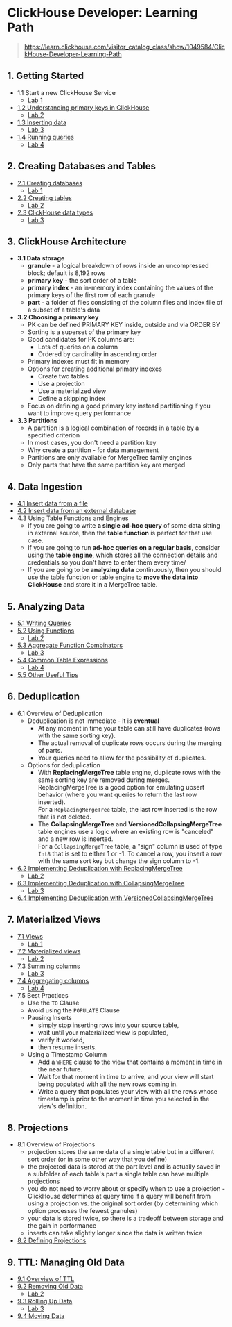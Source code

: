 # ClickHouse Developer: Learning Path
> https://learn.clickhouse.com/visitor_catalog_class/show/1049584/ClickHouse-Developer-Learning-Path

## 1. Getting Started
- 1.1 Start a new ClickHouse Service
  - [Lab 1](01_getting_started_labs/lab_01_start_new_clickhouse_service.md)
- [1.2 Understanding primary keys in ClickHouse](01_02_primary_keys.md)
  - [Lab 2](01_getting_started_labs/lab_02_create_table.md)
- [1.3 Inserting data](01_03_inserting_data.md)
  - [Lab 3](01_getting_started_labs/lab_03_insert_from_file.md)
- [1.4 Running queries](01_04_running_queries.md)
  - [Lab 4](01_getting_started_labs/lab_04_queries.md)

## 2. Creating Databases and Tables
- [2.1 Creating databases](02_01_creating_databases.md)
  - [Lab 1](02_creating_databases_and_tables_labs/lab_01_creating_database.md)
- [2.2 Creating tables](02_02_creating_tables.md)
  - [Lab 2](02_creating_databases_and_tables_labs/lab_02_creating_tables.md)
- [2.3 ClickHouse data types](02_03_data_types.md)
  - [Lab 3](02_creating_databases_and_tables_labs/lab_03_data_types.md)

## 3. ClickHouse Architecture
- **3.1 Data storage**
  -	**granule** - a logical breakdown of rows inside an uncompressed block; default is 8,192 rows
  - **primary key** - the sort order of a table
  -	**primary index** - an in-memory index containing the values of the primary keys of the first row of each granule
  -	**part** - a folder of files consisting of the column files and index file of a subset of a table's data
- **3.2 Choosing a primary key**
  - PK can be defined PRIMARY KEY inside, outside and via ORDER BY
  - Sorting is a superset of the primary key
  - Good candidates for PK columns are:
    - Lots of queries on a column
    - Ordered by cardinality in ascending order
  - Primary indexes must fit in memory
  - Options for creating additional primary indexes
    - Create two tables
    - Use a projection
    - Use a materialized view
    - Define a skipping index
  - Focus on defining a good primary key instead partitioning if you want to improve query performance
- **3.3 Partitions**
  - A partition is a logical combination of records in a table by a specified criterion
  - In most cases, you don't need a partition key
  - Why create a partition - for data management
  - Partitions are only available for MergeTree family engines
  - Only parts that have the same partition key are merged

## 4. Data Ingestion
- [4.1 Insert data from a file](04_01_insert_data_from_a_file.md)
- [4.2 Insert data from an external database](04_02_insert_data_from_from_an_external_database.md)
- 4.3 Using Table Functions and Engines
  - If you are going to write **a single ad-hoc query** of some data sitting in external source, 
    then the **table function** is perfect for that use case.
  - If you are going to run **ad-hoc queries on a regular basis**, consider using the **table engine**, 
    which stores all the connection details and credentials so you don't have to enter them every time/
  - If you are going to be **analyzing data** continuously, then you should use the table function 
    or table engine to **move the data into ClickHouse** and store it in a MergeTree table.

## 5. Analyzing Data
- [5.1 Writing Queries](05_01_writing_queries.md)
- [5.2 Using Functions](05_02_functions.md)
  - [Lab 2](05_functions_labs/lab_02_functions.md)
- [5.3 Aggregate Function Combinators](05_03_aggregate_function_combinators.md)
  - [Lab 3](05_functions_labs/lab_03_aggregate_function_combinators.md)
- [5.4 Common Table Expressions](05_04_common_table_expressions.md)
  - [Lab 4](05_functions_labs/lab_04_common_table_expressions.md)
- [5.5 Other Useful Tips](05_05_other_useful_tips.md)

## 6. Deduplication
- 6.1 Overview of Deduplication
  - Deduplication is not immediate - it is **eventual**
    - At any moment in time your table can still have duplicates (rows with the same sorting key).
    - The actual removal of duplicate rows occurs during the merging of parts.
    - Your queries need to allow for the possibility of duplicates.
  - Options for deduplication
    - With **ReplacingMergeTree** table engine, duplicate rows with the same sorting key
      are removed during merges. ReplacingMergeTree is a good option for emulating upsert behavior 
      (where you want queries to return the last row inserted).<br> 
      For a `ReplacingMergeTree` table, the last row inserted is the row that is not deleted.
    - The **CollapsingMergeTree** and **VersionedCollapsingMergeTree** table engines use a logic where 
      an existing row is "canceled" and a new row is inserted. <br> 
      For a `CollapsingMergeTree` table, a "sign" column is used of type `Int8` that is set to either 1 or -1. 
      To cancel a row, you insert a row with the same sort key but change the sign column to -1.
- [6.2 Implementing Deduplication with ReplacingMergeTree](06_02_replacing_merge_tree.md)
  - [Lab 2](06_deduplication_labs/lab_02_replacing_merge_tree.md)
- [6.3 Implementing Deduplication with CollapsingMergeTree](06_03_collapsing_merge_tree.md)
  - [Lab 3](06_deduplication_labs/lab_03_collapsing_merge_tree.md)
- [6.4 Implementing Deduplication with VersionedCollapsingMergeTree](06_04_versioned_collapsing_merge_tree.md)  

## 7. Materialized Views
- [7.1 Views](07_01_views.md)
  - [Lab 1](07_materialized_views_labs/lab_01_views.md)
- [7.2 Materialized views](07_02_materialized_views.md)
  - [Lab 2](07_materialized_views_labs/lab_02_materialized_views.md) 
- [7.3 Summing columns](07_03_summing_columns.md)
  - [Lab 3](07_materialized_views_labs/lab_03_summing_columns.md)
- [7.4 Aggregating columns](07_04_aggregating_columns.md)
  - [Lab 4](07_materialized_views_labs/lab_04_aggregating_columns.md)
- 7.5 Best Practices
  - Use the `TO` Clause
  - Avoid using the `POPULATE` Clause
  - Pausing Inserts
    - simply stop inserting rows into your source table,
    - wait until your materialized view is populated,
    - verify it worked,
    - then resume inserts.
  - Using a Timestamp Column
    - Add a `WHERE` clause to the view that contains a moment in time in the near future.
    - Wait for that moment in time to arrive, and your view will start being populated with all the new rows coming in.
    - Write a query that populates your view with all the rows whose timestamp is prior to the moment in time you 
      selected in the view's definition.

## 8. Projections
- 8.1 Overview of Projections
  - projection stores the same data of a single table but in a different sort 
    order (or in some other way that you define)
  - the projected data is stored at the part level and is actually saved in a subfolder of each table's part
    a single table can have multiple projections
  - you do not need to worry about or specify when to use a projection - ClickHouse determines at query time 
    if a query will benefit from using a projection vs. the original sort order (by determining which option 
    processes the fewest granules)
  - your data is stored twice, so there is a tradeoff between storage and the gain in performance
  - inserts can take slightly longer since the data is written twice
- [8.2 Defining Projections](08_02_defining_projections.md)

## 9. TTL: Managing Old Data
- [9.1 Overview of TTL](09_01_overview_of_ttl.md)
- [9.2 Removing Old Data](09_02_removing_old_data.md)
  - [Lab 2](09_ttl_labs/lab_2_removing_old_data.md)
- [9.3 Rolling Up Data](09_03_rolling_up_data.md)
  - [Lab 3](09_ttl_labs/lab_3_rolling_up_data.md)
- [9.4 Moving Data](09_04_moving_data.md)
